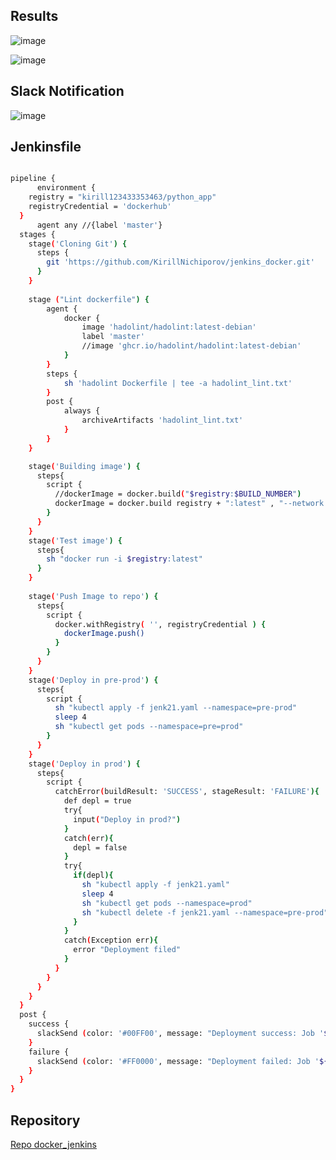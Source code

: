 ## Results
![image](https://user-images.githubusercontent.com/110092772/194049517-118ac53d-2e89-4cd1-805b-a01dcd338370.png)

![image](https://user-images.githubusercontent.com/110092772/194049558-e4c1bc6b-d052-423a-98cd-cc53a73d73b6.png)

## Slack Notification

![image](https://user-images.githubusercontent.com/110092772/194050877-42e892ad-ff5c-4918-9d48-f7a567d0b706.png)

## Jenkinsfile

```bash

pipeline {
      environment {
    registry = "kirill123433353463/python_app"
    registryCredential = 'dockerhub'
  }
      agent any //{label 'master'}
  stages {
    stage('Cloning Git') {
      steps {
        git 'https://github.com/KirillNichiporov/jenkins_docker.git'
      }
    }
    
    stage ("Lint dockerfile") {
        agent {
            docker {
                image 'hadolint/hadolint:latest-debian'
                label 'master'
                //image 'ghcr.io/hadolint/hadolint:latest-debian'
            }
        }
        steps {
            sh 'hadolint Dockerfile | tee -a hadolint_lint.txt'
        }
        post {
            always {
                archiveArtifacts 'hadolint_lint.txt'
            }
        }
    }

    stage('Building image') {
      steps{
        script {
          //dockerImage = docker.build("$registry:$BUILD_NUMBER")
          dockerImage = docker.build registry + ":latest" , "--network host ."
        }
      }
    }
    stage('Test image') {
      steps{
        sh "docker run -i $registry:latest"
      }
    }
    
    stage('Push Image to repo') {
      steps{
        script {
          docker.withRegistry( '', registryCredential ) {
            dockerImage.push()
          }
        }
      }
    }
    stage('Deploy in pre-prod') {
      steps{
        script {
          sh "kubectl apply -f jenk21.yaml --namespace=pre-prod"
          sleep 4
          sh "kubectl get pods --namespace=pre=prod"
        }
      }
    }
    stage('Deploy in prod') {
      steps{
        script {
          catchError(buildResult: 'SUCCESS', stageResult: 'FAILURE'){
            def depl = true
            try{
              input("Deploy in prod?")
            }
            catch(err){
              depl = false
            }
            try{
              if(depl){
                sh "kubectl apply -f jenk21.yaml"
                sleep 4
                sh "kubectl get pods --namespace=prod"
                sh "kubectl delete -f jenk21.yaml --namespace=pre-prod"
              }
            }
            catch(Exception err){
              error "Deployment filed"
            }
          }
        }
      }
    }  
  }
  post {
    success {
      slackSend (color: '#00FF00', message: "Deployment success: Job '${env.JOB_NAME} [${env.BUILD_NUMBER}]'")
    }
    failure {
      slackSend (color: '#FF0000', message: "Deployment failed: Job '${env.JOB_NAME} [${env.BUILD_NUMBER}]'")
    }
  }
}

```

## Repository 

[Repo docker_jenkins](https://github.com/KirillNichiporov/jenkins_docker)
